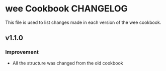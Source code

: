 wee Cookbook CHANGELOG
=======================
This file is used to list changes made in each version of the wee cookbook.


v1.1.0
------
### Improvement
- All the structure was changed from the old cookbook
